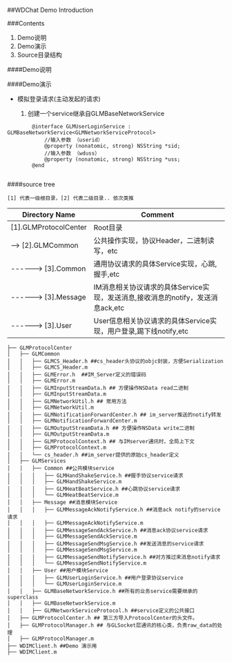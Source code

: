 
##WDChat Demo Introduction

###Contents
 1. Demo说明
 2. Demo演示
 3. Source目录结构
 

####Demo说明


####Demo演示

 * 模拟登录请求(主动发起的请求)

	1. 创建一个service继承自GLMBaseNetworkService
     	
	
```objc
		@interface GLMUserLoginService : GLMBaseNetworkService<GLMNetworkServiceProtocol>	 
			//输入参数 （userid）	 
			@property (nonatomic, strong) NSString *sid;  
			//输入参数 （wduss）	 
			@property (nonatomic, strong) NSString *uss;  
		@end	
		
```


 



####source tree

 
    [1] 代表一级根目录，[2] 代表二级目录.. 依次类推
    
 
  
Directory Name          | Comment							
----------------------- | -------------
[1].GLMProtocolCenter   | Root目录
--> [2].GLMCommon    | 公共操作实现，协议Header，二进制读写，etc
------> [3].Common   | 通用协议请求的具体Service实现，心跳,握手,etc	
------> [3].Message  | IM消息相关协议请求的具体Service实现，发送消息,接收消息的notify，发送消息ack,etc
------> [3].User     | User信息相关协议请求的具体Service实现，用户登录,踢下线notify,etc
  


```
├── GLMProtocolCenter
│   ├── GLMCommon
│   │   ├── GLMCS_Header.h ##cs_header头协议的objc封装，方便Serialization
│   │   ├── GLMCS_Header.m
│   │   ├── GLMError.h	##IM_Server定义的错误码
│   │   ├── GLMError.m
│   │   ├── GLMInputStreamData.h ## 方便操作NSData read二进制
│   │   ├── GLMInputStreamData.m
│   │   ├── GLMNetworkUtil.h ## 常用方法
│   │   ├── GLMNetworkUtil.m
│   │   ├── GLMNotificationForwardCenter.h ## im_server推送的notify转发
│   │   ├── GLMNotificationForwardCenter.m
│   │   ├── GLMOutputStreamData.h ## 方便操作NSData write二进制
│   │   ├── GLMOutputStreamData.m
│   │   ├── GLMProtocolContext.h ## 与IMserver通讯时，全局上下文
│   │   ├── GLMProtocolContext.m
│   │   └── cs_header.h ##im_server提供的原始cs_header定义
│   ├── GLMServices
│   │   ├── Common ##公共模块service
│   │   │   ├── GLMHandShakeService.h ##握手协议service请求
│   │   │   ├── GLMHandShakeService.m
│   │   │   ├── GLMHeatBeatService.h ##心跳协议service请求
│   │   │   └── GLMHeatBeatService.m
│   │   ├── Message ##消息模块Service
│   │   │   ├── GLMMessageAckNotifyService.h ##消息ack notify的service请求
│   │   │   ├── GLMMessageAckNotifyService.m
│   │   │   ├── GLMMessageSendAckService.h ##消息ack协议service请求
│   │   │   ├── GLMMessageSendAckService.m
│   │   │   ├── GLMMessageSendMsgService.h ##发送消息的service请求
│   │   │   ├── GLMMessageSendMsgService.m
│   │   │   ├── GLMMessageSendNotifyService.h ##对方推过来消息notify请求
│   │   │   └── GLMMessageSendNotifyService.m
│   │   ├── User ##用户模块Service
│   │   │   ├── GLMUserLoginService.h ##用户登录协议service
│   │   │   └── GLMUserLoginService.m
│   │   ├── GLMBaseNetworkService.h ##所有的业务service需要继承的superclass
│   │   ├── GLMBaseNetworkService.m
│   │   ├── GLMNetworkServiceProtocol.h ##service定义的公共接口
│   ├── GLMProtocolCenter.h ## 第三方导入ProtocolCenter的头文件。
│   ├── GLMProtocolManager.h ## 与GLSocket层通讯的核心类，负责raw_data的处理
│   ├── GLMProtocolManager.m
├── WDIMClient.h ##Demo 演示用
├── WDIMClient.m 
```
